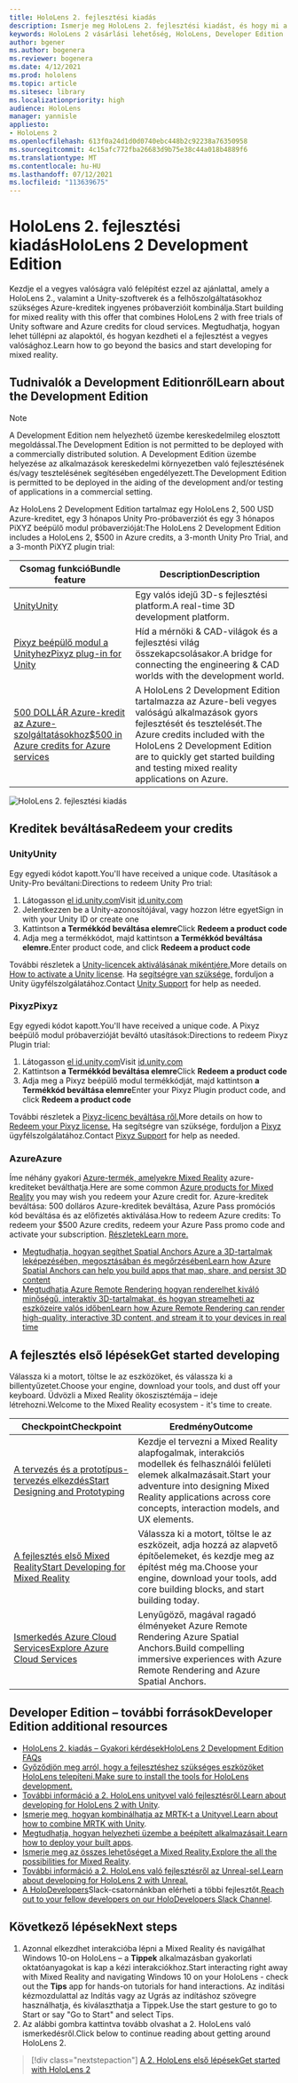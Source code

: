 ```yaml
---
title: HoloLens 2. fejlesztési kiadás
description: Ismerje meg HoloLens 2. fejlesztési kiadást, és hogy mi a helyzet a saját kiadásának lekért kiadását követően.
keywords: HoloLens 2 vásárlási lehetőség, HoloLens, Developer Edition
author: bgener
ms.author: bogenera
ms.reviewer: bogenera
ms.date: 4/12/2021
ms.prod: hololens
ms.topic: article
ms.sitesec: library
ms.localizationpriority: high
audience: HoloLens
manager: yannisle
appliesto:
- HoloLens 2
ms.openlocfilehash: 613f0a24d1d0d0740ebc448b2c92238a76350958
ms.sourcegitcommit: 4c15afc772fba26683d9b75e38c44a018b4889f6
ms.translationtype: MT
ms.contentlocale: hu-HU
ms.lasthandoff: 07/12/2021
ms.locfileid: "113639675"
---
```

# <a name="hololens-2-development-edition"></a><span data-ttu-id="1023e-104">HoloLens 2. fejlesztési kiadás</span><span class="sxs-lookup"><span data-stu-id="1023e-104">HoloLens 2 Development Edition</span></span>

<span data-ttu-id="1023e-105">Kezdje el a vegyes valóságra való felépítést ezzel az ajánlattal, amely a HoloLens 2., valamint a Unity-szoftverek és a felhőszolgáltatásokhoz szükséges Azure-kreditek ingyenes próbaverzióit kombinálja.</span><span class="sxs-lookup"><span data-stu-id="1023e-105">Start building for mixed reality with this offer that combines HoloLens 2 with free trials of Unity software and Azure credits for cloud services.</span></span> <span data-ttu-id="1023e-106">Megtudhatja, hogyan lehet túllépni az alapoktól, és hogyan kezdheti el a fejlesztést a vegyes valósághoz.</span><span class="sxs-lookup"><span data-stu-id="1023e-106">Learn how to go beyond the basics and start developing for mixed reality.</span></span>

## <a name="learn-about-the-development-edition"></a><span data-ttu-id="1023e-107">Tudnivalók a Development Editionről</span><span class="sxs-lookup"><span data-stu-id="1023e-107">Learn about the Development Edition</span></span>

> [!NOTE]
> <span data-ttu-id="1023e-108">A Development Edition nem helyezhető üzembe kereskedelmileg elosztott megoldással.</span><span class="sxs-lookup"><span data-stu-id="1023e-108">The Development Edition is not permitted to be deployed with a commercially distributed solution.</span></span> <span data-ttu-id="1023e-109">A Development Edition üzembe helyezése az alkalmazások kereskedelmi környezetben való fejlesztésének és/vagy tesztelésének segítésében engedélyezett.</span><span class="sxs-lookup"><span data-stu-id="1023e-109">The Development Edition is permitted to be deployed in the aiding of the development and/or testing of applications in a commercial setting.</span></span>  

<span data-ttu-id="1023e-110">Az HoloLens 2 Development Edition tartalmaz egy HoloLens 2, 500 USD Azure-kreditet, egy 3 hónapos Unity Pro-próbaverziót és egy 3 hónapos PiXYZ beépülő modul próbaverzióját:</span><span class="sxs-lookup"><span data-stu-id="1023e-110">The HoloLens 2 Development Edition includes a HoloLens 2, $500 in Azure credits, a 3-month Unity Pro Trial, and a 3-month PiXYZ plugin trial:</span></span>

| <span data-ttu-id="1023e-111">Csomag funkció</span><span class="sxs-lookup"><span data-stu-id="1023e-111">Bundle feature</span></span> | <span data-ttu-id="1023e-112">Description</span><span class="sxs-lookup"><span data-stu-id="1023e-112">Description</span></span> |
|---|---|
|  [<span data-ttu-id="1023e-113">Unity</span><span class="sxs-lookup"><span data-stu-id="1023e-113">Unity</span></span>](https://unity.com/) | <span data-ttu-id="1023e-114">Egy valós idejű 3D-s fejlesztési platform.</span><span class="sxs-lookup"><span data-stu-id="1023e-114">A real-time 3D development platform.</span></span>   |
|  [<span data-ttu-id="1023e-115">Pixyz beépülő modul a Unityhez</span><span class="sxs-lookup"><span data-stu-id="1023e-115">Pixyz plug-in for Unity</span></span>](https://www.pixyz-software.com/plugin/) | <span data-ttu-id="1023e-116">Híd a mérnöki &amp; CAD-világok és a fejlesztési világ összekapcsolásakor.</span><span class="sxs-lookup"><span data-stu-id="1023e-116">A bridge for connecting the engineering &amp; CAD worlds with the development world.</span></span>   |
| [<span data-ttu-id="1023e-117">500 DOLLÁR Azure-kredit az Azure-szolgáltatásokhoz</span><span class="sxs-lookup"><span data-stu-id="1023e-117">$500 in Azure credits for Azure services</span></span>](https://azure.microsoft.com/resources/) | <span data-ttu-id="1023e-118">A HoloLens 2 Development Edition tartalmazza az Azure-beli vegyes valóságú alkalmazások gyors fejlesztését és tesztelését.</span><span class="sxs-lookup"><span data-stu-id="1023e-118">The Azure credits included with the HoloLens 2 Development Edition are to quickly get started building and testing mixed reality applications on Azure.</span></span> |

![HoloLens 2. fejlesztési kiadás](./images/hololens-2-dev-ed.png)

## <a name="redeem-your-credits"></a><span data-ttu-id="1023e-120">Kreditek beváltása</span><span class="sxs-lookup"><span data-stu-id="1023e-120">Redeem your credits</span></span>

### <a name="unity"></a><span data-ttu-id="1023e-121">Unity</span><span class="sxs-lookup"><span data-stu-id="1023e-121">Unity</span></span>
<span data-ttu-id="1023e-122">Egy egyedi kódot kapott.</span><span class="sxs-lookup"><span data-stu-id="1023e-122">You'll have received a unique code.</span></span> <span data-ttu-id="1023e-123">Utasítások a Unity-Pro beváltani:</span><span class="sxs-lookup"><span data-stu-id="1023e-123">Directions to redeem Unity Pro trial:</span></span>
1. <span data-ttu-id="1023e-124">Látogasson [el id.unity.com](http://id.unity.com/)</span><span class="sxs-lookup"><span data-stu-id="1023e-124">Visit [id.unity.com](http://id.unity.com/)</span></span>
1. <span data-ttu-id="1023e-125">Jelentkezzen be a Unity-azonosítójával, vagy hozzon létre egyet</span><span class="sxs-lookup"><span data-stu-id="1023e-125">Sign in with your Unity ID or create one</span></span>
1. <span data-ttu-id="1023e-126">Kattintson **a Termékkód beváltása elemre**</span><span class="sxs-lookup"><span data-stu-id="1023e-126">Click **Redeem a product code**</span></span>
1. <span data-ttu-id="1023e-127">Adja meg a termékkódot, majd kattintson **a Termékkód beváltása elemre.**</span><span class="sxs-lookup"><span data-stu-id="1023e-127">Enter product code, and click **Redeem a product code**</span></span>

<span data-ttu-id="1023e-128">További részletek a [Unity-licencek aktiválásának mikéntjére.](https://support.unity3d.com/hc/articles/211438683-How-do-I-activate-my-license-)</span><span class="sxs-lookup"><span data-stu-id="1023e-128">More details on [How to activate a Unity license](https://support.unity3d.com/hc/articles/211438683-How-do-I-activate-my-license-).</span></span> <span data-ttu-id="1023e-129">Ha [segítségre van szüksége,](https://support.unity3d.com/hc) forduljon a Unity ügyfélszolgálatához.</span><span class="sxs-lookup"><span data-stu-id="1023e-129">Contact [Unity Support](https://support.unity3d.com/hc) for help as needed.</span></span>  

### <a name="pixyz"></a><span data-ttu-id="1023e-130">Pixyz</span><span class="sxs-lookup"><span data-stu-id="1023e-130">Pixyz</span></span>
<span data-ttu-id="1023e-131">Egy egyedi kódot kapott.</span><span class="sxs-lookup"><span data-stu-id="1023e-131">You'll have received a unique code.</span></span> <span data-ttu-id="1023e-132">A Pixyz beépülő modul próbaverzióját beváltó utasítások:</span><span class="sxs-lookup"><span data-stu-id="1023e-132">Directions to redeem Pixyz Plugin trial:</span></span>
1. <span data-ttu-id="1023e-133">Látogasson [el id.unity.com](http://id.unity.com/)</span><span class="sxs-lookup"><span data-stu-id="1023e-133">Visit [id.unity.com](http://id.unity.com/)</span></span>
1. <span data-ttu-id="1023e-134">Kattintson **a Termékkód beváltása elemre**</span><span class="sxs-lookup"><span data-stu-id="1023e-134">Click **Redeem a product code**</span></span>
1. <span data-ttu-id="1023e-135">Adja meg a Pixyz beépülő modul termékkódját, majd kattintson **a Termékkód beváltása elemre**</span><span class="sxs-lookup"><span data-stu-id="1023e-135">Enter your Pixyz Plugin product code, and click **Redeem a product code**</span></span>

<span data-ttu-id="1023e-136">További részletek a [Pixyz-licenc beváltása ről.](https://www.pixyz-software.com/documentations/html/2020.1/review/TrialLicense.html)</span><span class="sxs-lookup"><span data-stu-id="1023e-136">More details on how to [Redeem your Pixyz license.](https://www.pixyz-software.com/documentations/html/2020.1/review/TrialLicense.html)</span></span> <span data-ttu-id="1023e-137">Ha segítségre van szüksége, forduljon a [Pixyz](https://www.pixyz-software.com/support/) ügyfélszolgálatához.</span><span class="sxs-lookup"><span data-stu-id="1023e-137">Contact [Pixyz Support](https://www.pixyz-software.com/support/) for help as needed.</span></span>

### <a name="azure"></a><span data-ttu-id="1023e-138">Azure</span><span class="sxs-lookup"><span data-stu-id="1023e-138">Azure</span></span>
<span data-ttu-id="1023e-139">Íme néhány gyakori [Azure-termék, amelyekre Mixed Reality](https://azure.microsoft.com/topic/mixed-reality/) azure-krediteket beválthatja.</span><span class="sxs-lookup"><span data-stu-id="1023e-139">Here are some common [Azure products for Mixed Reality](https://azure.microsoft.com/topic/mixed-reality/) you may wish you redeem your Azure credit for.</span></span>
<span data-ttu-id="1023e-140">Azure-kreditek beváltása: 500 dolláros Azure-kreditek beváltása, Azure Pass promóciós kód beváltása és az előfizetés aktiválása.</span><span class="sxs-lookup"><span data-stu-id="1023e-140">How to redeem Azure credits: To redeem your $500 Azure credits, redeem your Azure Pass promo code and activate your subscription.</span></span> [<span data-ttu-id="1023e-141">Részletek</span><span class="sxs-lookup"><span data-stu-id="1023e-141">Learn more.</span></span>](hololens2-development-edition-faq.yml#how-can-i-redeem-my--500-azure-credit-)

- [<span data-ttu-id="1023e-142">Megtudhatja, hogyan segíthet Spatial Anchors Azure a 3D-tartalmak leképezésében, megosztásában és megőrzésében</span><span class="sxs-lookup"><span data-stu-id="1023e-142">Learn how Azure Spatial Anchors can help you build apps that map, share, and persist 3D content</span></span>](https://azure.microsoft.com/services/spatial-anchors/)
- [<span data-ttu-id="1023e-143">Megtudhatja Azure Remote Rendering hogyan renderelhet kiváló minőségű, interaktív 3D-tartalmakat, és hogyan streamelheti az eszközeire valós időben</span><span class="sxs-lookup"><span data-stu-id="1023e-143">Learn how Azure Remote Rendering can render high-quality, interactive 3D content, and stream it to your devices in real time</span></span>](https://azure.microsoft.com/services/remote-rendering/)

## <a name="get-started-developing"></a><span data-ttu-id="1023e-144">A fejlesztés első lépések</span><span class="sxs-lookup"><span data-stu-id="1023e-144">Get started developing</span></span>

<span data-ttu-id="1023e-145">Válassza ki a motort, töltse le az eszközöket, és válassza ki a billentyűzetet.</span><span class="sxs-lookup"><span data-stu-id="1023e-145">Choose your engine, download your tools, and dust off your keyboard.</span></span> <span data-ttu-id="1023e-146">Üdvözli a Mixed Reality ökoszisztémája – ideje létrehozni.</span><span class="sxs-lookup"><span data-stu-id="1023e-146">Welcome to the Mixed Reality ecosystem - it's time to create.</span></span>

|     <span data-ttu-id="1023e-147">Checkpoint</span><span class="sxs-lookup"><span data-stu-id="1023e-147">Checkpoint</span></span>                              |     <span data-ttu-id="1023e-148">Eredmény</span><span class="sxs-lookup"><span data-stu-id="1023e-148">Outcome</span></span>                                                                                                                    |
|---------------------------------------------|---------------------------------------------------------------------------------------------------------------------------------|
|     [<span data-ttu-id="1023e-149">A tervezés és a prototípus-tervezés elkezdés</span><span class="sxs-lookup"><span data-stu-id="1023e-149">Start Designing and Prototyping</span></span>](/windows/mixed-reality/design/design)         |     <span data-ttu-id="1023e-150">Kezdje el tervezni a Mixed Reality alapfogalmak, interakciós modellek és felhasználói felületi elemek alkalmazásait.</span><span class="sxs-lookup"><span data-stu-id="1023e-150">Start your adventure into designing Mixed Reality applications across core concepts, interaction models, and UX elements.</span></span>     |
|     [<span data-ttu-id="1023e-151">A fejlesztés első Mixed Reality</span><span class="sxs-lookup"><span data-stu-id="1023e-151">Start Developing for Mixed Reality</span></span>](/windows/mixed-reality/develop/development?tabs=unity)    |     <span data-ttu-id="1023e-152">Válassza ki a motort, töltse le az eszközeit, adja hozzá az alapvető építőelemeket, és kezdje meg az építést még ma.</span><span class="sxs-lookup"><span data-stu-id="1023e-152">Choose your engine, download your tools, add core building blocks, and start building today.</span></span>                                  |
|     [<span data-ttu-id="1023e-153">Ismerkedés Azure Cloud Services</span><span class="sxs-lookup"><span data-stu-id="1023e-153">Explore Azure Cloud Services</span></span>](/windows/mixed-reality/develop/mixed-reality-cloud-services)            |     <span data-ttu-id="1023e-154">Lenyűgöző, magával ragadó élményeket Azure Remote Rendering Azure Spatial Anchors.</span><span class="sxs-lookup"><span data-stu-id="1023e-154">Build compelling immersive experiences with Azure Remote Rendering and Azure Spatial Anchors.</span></span>                                 |

## <a name="developer-edition-additional-resources"></a><span data-ttu-id="1023e-155">Developer Edition – további források</span><span class="sxs-lookup"><span data-stu-id="1023e-155">Developer Edition additional resources</span></span>

- [<span data-ttu-id="1023e-156">HoloLens 2. kiadás – Gyakori kérdések</span><span class="sxs-lookup"><span data-stu-id="1023e-156">HoloLens 2 Development Edition FAQs</span></span>](hololens2-development-edition-faq.yml)
- [<span data-ttu-id="1023e-157">Győződjön meg arról, hogy a fejlesztéshez szükséges eszközöket HoloLens telepíteni.</span><span class="sxs-lookup"><span data-stu-id="1023e-157">Make sure to install the tools for HoloLens development.</span></span>](/windows/mixed-reality/develop/install-the-tools?tabs=unity)
- <span data-ttu-id="1023e-158">[További információ a 2. HoloLens unityvel való fejlesztésről.](/windows/mixed-reality/develop/unity/unity-development-overview?tabs=mrtk%2Carr%2Chl2)</span><span class="sxs-lookup"><span data-stu-id="1023e-158">[Learn about developing for HoloLens 2 with Unity](/windows/mixed-reality/develop/unity/unity-development-overview?tabs=mrtk%2Carr%2Chl2).</span></span>
- <span data-ttu-id="1023e-159">[Ismerje meg, hogyan kombinálhatja az MRTK-t a Unityvel.](/windows/mixed-reality/develop/unity/mrtk-getting-started)</span><span class="sxs-lookup"><span data-stu-id="1023e-159">[Learn about how to combine MRTK with Unity](/windows/mixed-reality/develop/unity/mrtk-getting-started).</span></span>
- <span data-ttu-id="1023e-160">[Megtudhatja, hogyan helyezheti üzembe a beépített alkalmazásait.](app-deploy-overview.md)</span><span class="sxs-lookup"><span data-stu-id="1023e-160">[Learn how to deploy your built apps](app-deploy-overview.md).</span></span>
- <span data-ttu-id="1023e-161">[Ismerje meg az összes lehetőséget a Mixed Reality.](/windows/mixed-reality/)</span><span class="sxs-lookup"><span data-stu-id="1023e-161">[Explore the all the possibilities for Mixed Reality](/windows/mixed-reality/).</span></span>
- [<span data-ttu-id="1023e-162">További információ a 2. HoloLens való fejlesztésről az Unreal-sel.</span><span class="sxs-lookup"><span data-stu-id="1023e-162">Learn about developing for HoloLens 2 with Unreal.</span></span>](/windows/mixed-reality/develop/unreal/unreal-development-overview?tabs=mrtk%2Casa)
- <span data-ttu-id="1023e-163">[A HoloDevelopers](https://holodevelopersslack.azurewebsites.net/)Slack-csatornánkban elérheti a többi fejlesztőt.</span><span class="sxs-lookup"><span data-stu-id="1023e-163">[Reach out to your fellow developers on our HoloDevelopers Slack Channel](https://holodevelopersslack.azurewebsites.net/).</span></span>

## <a name="next-steps"></a><span data-ttu-id="1023e-164">Következő lépések</span><span class="sxs-lookup"><span data-stu-id="1023e-164">Next steps</span></span>

1. <span data-ttu-id="1023e-165">Azonnal elkezdhet interakcióba lépni a Mixed Reality és navigálhat Windows 10-on HoloLens – a **Tippek** alkalmazásban gyakorlati oktatóanyagokat is kap a kézi interakciókhoz.</span><span class="sxs-lookup"><span data-stu-id="1023e-165">Start interacting right away with Mixed Reality and navigating Windows 10 on your HoloLens - check out the **Tips** app for hands-on tutorials for hand interactions.</span></span> <span data-ttu-id="1023e-166">Az indítási kézmozdulattal az Indítás vagy az Ugrás az indításhoz szövegre használhatja, és kiválaszthatja a Tippek.</span><span class="sxs-lookup"><span data-stu-id="1023e-166">Use the start gesture to go to Start or say "Go to Start" and select Tips.</span></span>
1. <span data-ttu-id="1023e-167">Az alábbi gombra kattintva tovább olvashat a 2. HoloLens való ismerkedésről.</span><span class="sxs-lookup"><span data-stu-id="1023e-167">Click below to continue reading about getting around HoloLens 2.</span></span>

> [!div class="nextstepaction"]
> [<span data-ttu-id="1023e-168">A 2. HoloLens első lépések</span><span class="sxs-lookup"><span data-stu-id="1023e-168">Get started with HoloLens 2</span></span>](hololens2-basic-usage.md)
